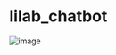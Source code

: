 # lilab_chatbot

![image](https://github.com/Parkgyutae0401/lilab_chatbot/assets/120307385/77c898c2-4f1e-4991-95ea-72edbf851b9a)
